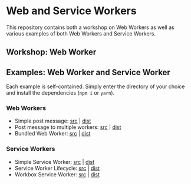 # Web and Service Workers

This repository contains both a workshop on Web Workers as well as various examples of both Web Workers and Service Workers.

## Workshop: Web Worker

## Examples: Web Worker and Service Worker

Each example is self-contained. Simply enter the directory of your choice and install the dependencies (`npm i` or `yarn`).

### Web Workers

* Simple post message: [src](./webWorkers/simplePostMessage/src) | [dist](./webWorkers/simplePostMessage/dist)
* Post message to multiple workers: [src](./webWorkers/postMessage/src) | [dist](./webWorkers/postMessage/dist)
* Bundled Web Worker: [src](./webWorkers/bundledWebWorker/src) | [dist](./webWorkers/bundledWebWorker/dist)

### Service Workers

* Simple Service Worker: [src](./serviceWorkers/simpleServiceWorker/src) | [dist](./serviceWorkers/simpleServiceWorker/dist)
* Service Worker Lifecycle: [src](./serviceWorkers/serviceWorkerLifecycle/src) | [dist](./serviceWorkers/serviceWorkerLifecycle/dist)
* Workbox Service Worker: [src](./serviceWorkers/workboxServiceWorker/src) | [dist](./serviceWorkers/workboxServiceWorker/dist)
